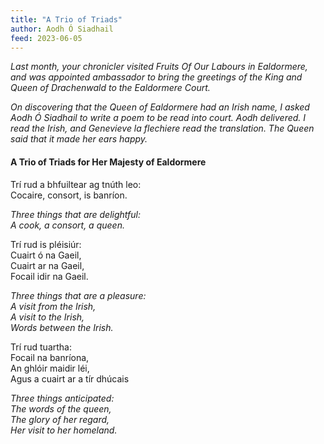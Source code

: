 ```yaml
---
title: "A Trio of Triads"
author: Aodh Ó Siadhail
feed: 2023-06-05
---
```


_Last month, your chronicler visited Fruits Of Our Labours in Ealdormere, and was appointed ambassador to bring the greetings of the King and Queen of Drachenwald to the Ealdormere Court._

_On discovering that the Queen of Ealdormere had an Irish name, I asked Aodh Ó Siadhail to write a poem to be read into court. Aodh delivered. I read the Irish, and Genevieve la flechiere read the translation. The Queen said that it made her ears happy._

#### A Trio of Triads for Her Majesty of Ealdormere

Trí rud a bhfuiltear ag tnúth leo:  
Cocaire, consort, is banríon.

_Three things that are delightful:_  
_A cook, a consort, a queen._

Trí rud is pléisiúr:  
Cuairt ó na Gaeil,  
Cuairt ar na Gaeil,  
Focail idir na Gaeil.

_Three things that are a pleasure:_  
_A visit from the Irish,_  
_A visit to the Irish,_  
_Words between the Irish._

Trí rud tuartha:  
Focail na banríona,  
An ghlóir maidir léi,  
Agus a cuairt ar a tír dhúcais

_Three things anticipated:_  
_The words of the queen,_  
_The glory of her regard,_  
_Her visit to her homeland._

